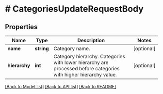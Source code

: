 # # CategoriesUpdateRequestBody

## Properties

Name | Type | Description | Notes
------------ | ------------- | ------------- | -------------
**name** | **string** | Category name. | [optional]
**hierarchy** | **int** | Category hierarchy. Categories with lower hierarchy are processed before categories with higher hierarchy value. | [optional]

[[Back to Model list]](../../README.md#models) [[Back to API list]](../../README.md#endpoints) [[Back to README]](../../README.md)
